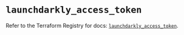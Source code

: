# `launchdarkly_access_token`

Refer to the Terraform Registry for docs: [`launchdarkly_access_token`](https://registry.terraform.io/providers/launchdarkly/launchdarkly/2.25.2/docs/resources/access_token).
